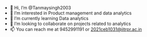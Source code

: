 - 👋 Hi, I’m @Tanmaysingh2003
- 👀 I’m interested in Product management and data analytics 
- 🌱 I’m currently learning Data analytics
- 💞️ I’m looking to collaborate on projects related to analytics
- 📫 You can reach me at 9452991191 or 2021ceb1031@iitrpr.ac.in

<!---
Tanmaysingh2003/Tanmaysingh2003 is a ✨ special ✨ repository because its `README.md` (this file) appears on your GitHub profile.
You can click the Preview link to take a look at your changes.
--->
